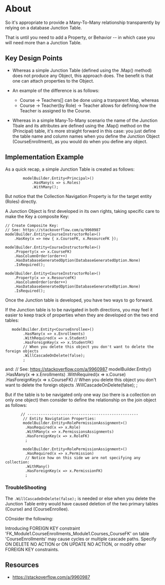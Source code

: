 # About #

So it's appropriate to provide a Many-To-Many relationship transparently by relying on a database Junction Table.

That is until you need to add a Property, or Behavior -- in which case you will need more than a Junction Table.


## Key Design Points ##

* Whereas a simple Junction Table (defined using the .Map() method) does not produce any Object, 
  this approach does. The benefit is that one can attach properties to the Object.
* An example of the difference is as follows:
  * Course -> Teachers[] can be done using a tranparent Map, whereas
  * Course -> Teacher(by Role) -> Teacher allows for defining *how* the Teacher is assigned to the Course.
  
* Whereas in a simple Many-To-Many scenario the name of the Junction Tbale and its attributes 
  are defined using the .Map() method on the (Principal) table, it's more straight forward in this case: 
  you just define the table name and column names when you define the Junction Object (CourseEnrollment),
  as you would do when you define any object.


## Implementation Example ##

As a quick recap, a simple Junction Table is created as follows:

            modelBuilder.Entity<Principal>()
                .HasMany(s => s.Roles)
                .WithMany();

But notice that the Collection Navigation Property is for the target entity (Roles) directly.

A Junction Object is first developed in its own rights, taking specific care to make the Key
a composite Key:

    // Create Composite Key:
    // See: https://stackoverflow.com/a/9960987
    modelBuilder.Entity<CourseInstructorRole>()
        .HasKey(x => new { x.CourseFK, x.ResourceFK });

    modelBuilder.Entity<CourseInstructorRole>()
        .Property(x => x.CourseFK)
        .HasColumnOrder(order++)
        .HasDatabaseGeneratedOption(DatabaseGeneratedOption.None)
        .IsRequired();

    modelBuilder.Entity<CourseInstructorRole>()
        .Property(x => x.ResourceFK)
        .HasColumnOrder(order++)
        .HasDatabaseGeneratedOption(DatabaseGeneratedOption.None)
        .IsRequired();



Once the Junction table is developed, you have two ways to go forward.

If the Junction table is to be navigated in both directions, you may feel it
easier to keep track of properties when they are developed on the two end
tables:


       modelBuilder.Entity<CourseEnrollee>()
            .HasMany(x => x.Enrollments)
            .WithRequired(x => x.Student)
            .HasForeignKey(x => x.StudentFK)
			// When you delete this object you don't want to delete the foreign objects
            .WillCascadeOnDelete(false);
			;

and:
            // See: https://stackoverflow.com/a/9960987
        modelBuilder.Entity<Course>()
            .HasMany(x => x.Enrollments)
            .WithRequired(x => x.Course)
            .HasForeignKey(x => x.CourseFK)
			// When you delete this object you don't want to delete the foreign objects
            .WillCascadeOnDelete(false);
			;

But if the table is to be navigated only one way (so there is a collection on only one object)
then consider to define the relationship on the join object as follows:

           // --------------------------------------------------
            // Entity Navigtation Properties:
            modelBuilder.Entity<RolePermissionAssignment>()
             .HasRequired(x => x.Role)
             .WithMany(x => x.PermissionsAssignments)
             .HasForeignKey(x => x.RoleFK)
             ;

            modelBuilder.Entity<RolePermissionAssignment>()
             .HasRequired(x => x.Permission)
             // Notice how on this side we are not specifying any collection:
			 .WithMany()
             .HasForeignKey(x => x.PermissionFK)
             ;



### TroubleShooting ###

The `.WillCascadeOnDelete(false);` is needed or 
else when you delete the Junction Table entry would have caused deletion of the 
two primary tables (Course) and (CourseEnrollee).

COnsider the following:

Introducing FOREIGN KEY constraint 'FK_Module1.CourseEnrollments_Module1.Courses_CourseFK' on table 'CourseEnrollments' may cause cycles or multiple cascade paths. 
Specify ON DELETE NO ACTION or ON UPDATE NO ACTION, or modify other FOREIGN KEY constraints.



## Resources ##
* https://stackoverflow.com/a/9960987